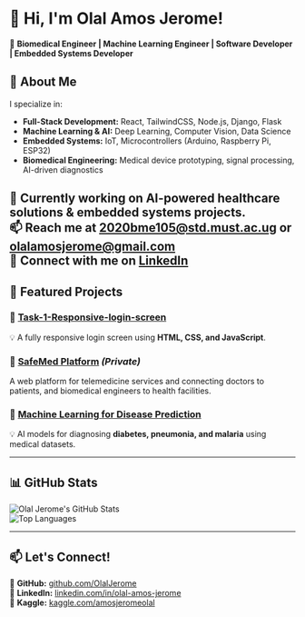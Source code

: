 # 👋 Hi, I'm Olal Amos Jerome!  
🚀 **Biomedical Engineer | Machine Learning Engineer | Software Developer | Embedded Systems Developer**  

## 🔬 About Me  
I specialize in:  
- **Full-Stack Development:** React, TailwindCSS, Node.js, Django, Flask  
- **Machine Learning & AI:** Deep Learning, Computer Vision, Data Science  
- **Embedded Systems:** IoT, Microcontrollers (Arduino, Raspberry Pi, ESP32)  
- **Biomedical Engineering:** Medical device prototyping, signal processing, AI-driven diagnostics  

🌱 Currently working on **AI-powered healthcare solutions & embedded systems projects.**  
📫 Reach me at **2020bme105@std.must.ac.ug** or **olalamosjerome@gmail.com**  
🔗 Connect with me on **[LinkedIn](https://www.linkedin.com/in/olal-amos-jerome/)**  
---
## 🚀 Featured Projects  
### 📌 [Task-1-Responsive-login-screen](https://github.com/OlalJerome/Task-1-Responsive-login-screen)  
💡 A fully responsive login screen using **HTML, CSS, and JavaScript**.  

### 📌 [SafeMed Platform](https://github.com/OlalJerome/SafeMed) *(Private)*  
  A web platform for telemedicine services and connecting doctors to patients, and biomedical engineers to health facilities.  

### 📌 [Machine Learning for Disease Prediction](https://github.com/OlalJerome/ML-Disease-Prediction)  
💡 AI models for diagnosing **diabetes, pneumonia, and malaria** using medical datasets.  

---
## 📊 GitHub Stats  
![Olal Jerome's GitHub Stats](https://github-readme-stats.vercel.app/api?username=OlalJerome&show_icons=true&theme=radical)  
![Top Languages](https://github-readme-stats.vercel.app/api/top-langs/?username=OlalJerome&layout=compact&theme=radical)  

---

## 📫 Let's Connect!  
🔗 **GitHub:** [github.com/OlalJerome](https://github.com/OlalJerome)  
🔗 **LinkedIn:** [linkedin.com/in/olal-amos-jerome](https://www.linkedin.com/in/olal-amos-jerome-bab0331a6)  
🔗 **Kaggle:** [kaggle.com/amosjeromeolal](https://www.kaggle.com/amosjeromeolal) 

